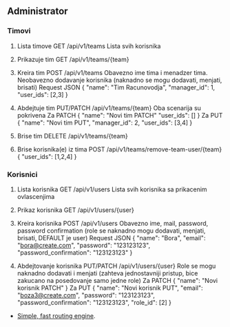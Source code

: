 ## Administrator

### Timovi
1. Lista timove GET /api/v1/teams Lista svih korisnika

2. Prikazuje tim GET /api/v1/teams/{team}

3. Kreira tim POST /api/v1/teams Obavezno ime tima i menadzer tima. Neobavezno dodavanje korisnika (naknadno se mogu dodavati, menjati, brisati)
    Request JSON
        {
            "name": "Tim Racunovodja",
            "manager_id": 1,
            "user_ids": [2,3]
        }
4. Abdejtuje tim PUT/PATCH /api/v1/teams/{team} Oba scenarija su pokrivena
   Za PATCH 
        {
            "name": "Novi tim PATCH"
            "user_ids": []
        }
   Za PUT
        {
            "name": "Novi tim PUT",
            "manager_id": 2,
            "user_ids": [3,4]
        }
5. Brise tim DELETE /api/v1/teams/{team}


6. Brise korisnika(e) iz tima POST /api/v1/teams/remove-team-user/{team}
    {
        "user_ids": [1,2,4]
    }

### Korisnici
1. Lista korisnika GET /api/v1/users Lista svih korisnika sa prikacenim ovlascenjima

2. Prikaz korisnika GET /api/v1/users/{user}

3. Kreira korisnika POST /api/v1/users Obavezno ime, mail, password, password confirmation (role se naknadno mogu dodavati, menjati, brisati, DEFAULT je user)
    Request JSON
    {
        "name": "Bora",
        "email": "bora@create.com",
        "password": "123123123",
        "password_confirmation": "123123123"
    }
4. Abdejtovanje korisnika PUT/PATCH /api/v1/users/{user} Role se mogu naknadno dodavati i menjati
   (zahteva jednostavniji pristup, bice zakucano na posedovanje samo jedne role)
   Za PATCH 
        {
            "name": "Novi korisnik PATCH"
        }
   Za PUT
        {
            "name": "Novi korisnik PUT",
            "email": "boza3@create.com",
            "password": "123123123",
            "password_confirmation": "123123123",
            "role_id": [2]
        }







- [Simple, fast routing engine](https://laravel.com/docs/routing).


